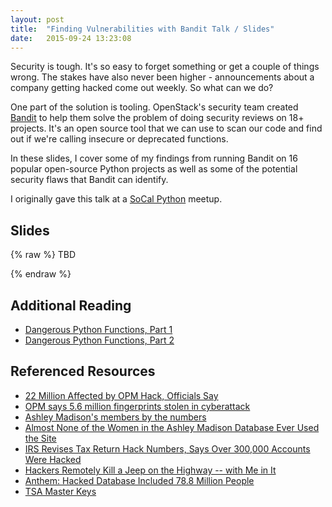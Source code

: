 ```yaml
---
layout: post
title:  "Finding Vulnerabilities with Bandit Talk / Slides"
date:   2015-09-24 13:23:08
---
```


Security is tough. It's so easy to forget something or get a couple
of things wrong. The stakes have also never been higher - announcements about
a company getting hacked come out weekly. So what can we do?

One part of the solution is tooling. 
OpenStack's security team created [Bandit](https://github.com/openstack/bandit) to
help them solve the problem of doing security reviews on 18+ projects. 
It's an open source tool that we can use to scan our code and find out
if we're calling insecure or deprecated functions. 

In these slides, I cover some of my findings from running Bandit on 16 
popular open-source Python projects as well as some of the potential
security flaws that Bandit can identify.

I originally gave this talk at a [SoCal Python](http://www.meetup.com/socalpython/events/225224958/) meetup.

Slides
------

{% raw %}
TBD
<script async class="speakerdeck-embed" data-id="637a1e03016b4297bbf9bdb4444a8ea7" data-ratio="1.33333333333333" src="//speakerdeck.com/assets/embed.js"></script>
{% endraw %}

Additional Reading
------------------

* [Dangerous Python Functions, Part 1](http://kevinlondon.com/2015/07/26/dangerous-python-functions.html)
* [Dangerous Python Functions, Part 2](http://kevinlondon.com/2015/08/15/dangerous-python-functions-pt2.html)

Referenced Resources 
--------------------

* [22 Million Affected by OPM Hack, Officials Say](http://abcnews.go.com/US/exclusive-25-million-affected-opm-hack-sources/story?id=32332731)
* [OPM says 5.6 million fingerprints stolen in cyberattack](https://www.washingtonpost.com/news/the-switch/wp/2015/09/23/opm-now-says-more-than-five-million-fingerprints-compromised-in-breaches/)
* [Ashley Madison's members by the numbers](http://www.cbc.ca/news/technology/ashley-madison-s-members-by-the-numbers-1.3208152)
* [Almost None of the Women in the Ashley Madison Database Ever Used the Site](http://gizmodo.com/almost-none-of-the-women-in-the-ashley-madison-database-1725558944)
* [IRS Revises Tax Return Hack Numbers, Says Over 300,000 Accounts Were Hacked](http://www.ibtimes.com/irs-revises-tax-returns-hack-numbers-says-over-300000-accounts-were-hacked-2057783)
* [Hackers Remotely Kill a Jeep on the Highway -- with Me in It](http://www.wired.com/2015/07/hackers-remotely-kill-jeep-highway/)
* [Anthem: Hacked Database Included 78.8 Million People](http://www.wsj.com/articles/anthem-hacked-database-included-78-8-million-people-1424807364)
* [TSA Master Keys](https://www.schneier.com/blog/archives/2015/09/tsa_master_keys.html)
